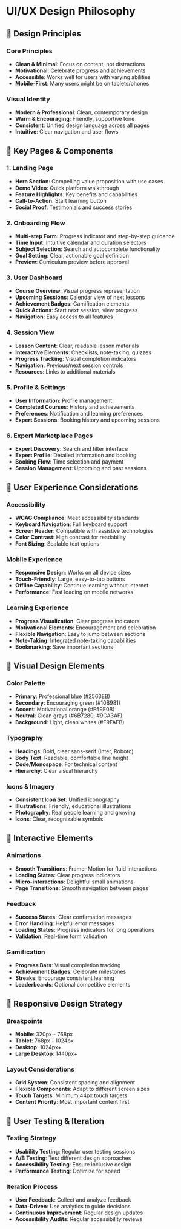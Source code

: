 # UI/UX Design Philosophy

## 🎨 Design Principles

### Core Principles
- **Clean & Minimal**: Focus on content, not distractions
- **Motivational**: Celebrate progress and achievements
- **Accessible**: Works well for users with varying abilities
- **Mobile-First**: Many users might be on tablets/phones

### Visual Identity
- **Modern & Professional**: Clean, contemporary design
- **Warm & Encouraging**: Friendly, supportive tone
- **Consistent**: Unified design language across all pages
- **Intuitive**: Clear navigation and user flows

## 📱 Key Pages & Components

### 1. Landing Page
- **Hero Section**: Compelling value proposition with use cases
- **Demo Video**: Quick platform walkthrough
- **Feature Highlights**: Key benefits and capabilities
- **Call-to-Action**: Start learning button
- **Social Proof**: Testimonials and success stories

### 2. Onboarding Flow
- **Multi-step Form**: Progress indicator and step-by-step guidance
- **Time Input**: Intuitive calendar and duration selectors
- **Subject Selection**: Search and autocomplete functionality
- **Goal Setting**: Clear, actionable goal definition
- **Preview**: Curriculum preview before approval

### 3. User Dashboard
- **Course Overview**: Visual progress representation
- **Upcoming Sessions**: Calendar view of next lessons
- **Achievement Badges**: Gamification elements
- **Quick Actions**: Start next session, view progress
- **Navigation**: Easy access to all features

### 4. Session View
- **Lesson Content**: Clear, readable lesson materials
- **Interactive Elements**: Checklists, note-taking, quizzes
- **Progress Tracking**: Visual completion indicators
- **Navigation**: Previous/next session controls
- **Resources**: Links to additional materials

### 5. Profile & Settings
- **User Information**: Profile management
- **Completed Courses**: History and achievements
- **Preferences**: Notification and learning preferences
- **Expert Sessions**: Booking history and upcoming sessions

### 6. Expert Marketplace Pages
- **Expert Discovery**: Search and filter interface
- **Expert Profile**: Detailed information and booking
- **Booking Flow**: Time selection and payment
- **Session Management**: Upcoming and past sessions

## 🎯 User Experience Considerations

### Accessibility
- **WCAG Compliance**: Meet accessibility standards
- **Keyboard Navigation**: Full keyboard support
- **Screen Reader**: Compatible with assistive technologies
- **Color Contrast**: High contrast for readability
- **Font Sizing**: Scalable text options

### Mobile Experience
- **Responsive Design**: Works on all device sizes
- **Touch-Friendly**: Large, easy-to-tap buttons
- **Offline Capability**: Continue learning without internet
- **Performance**: Fast loading on mobile networks

### Learning Experience
- **Progress Visualization**: Clear progress indicators
- **Motivational Elements**: Encouragement and celebration
- **Flexible Navigation**: Easy to jump between sections
- **Note-Taking**: Integrated note-taking capabilities
- **Bookmarking**: Save important sections

## 🎨 Visual Design Elements

### Color Palette
- **Primary**: Professional blue (#2563EB)
- **Secondary**: Encouraging green (#10B981)
- **Accent**: Motivational orange (#F59E0B)
- **Neutral**: Clean grays (#6B7280, #9CA3AF)
- **Background**: Light, clean whites (#F9FAFB)

### Typography
- **Headings**: Bold, clear sans-serif (Inter, Roboto)
- **Body Text**: Readable, comfortable line height
- **Code/Monospace**: For technical content
- **Hierarchy**: Clear visual hierarchy

### Icons & Imagery
- **Consistent Icon Set**: Unified iconography
- **Illustrations**: Friendly, educational illustrations
- **Photography**: Real people learning and growing
- **Icons**: Clear, recognizable symbols

## 🔄 Interactive Elements

### Animations
- **Smooth Transitions**: Framer Motion for fluid interactions
- **Loading States**: Clear progress indicators
- **Micro-interactions**: Delightful small animations
- **Page Transitions**: Smooth navigation between pages

### Feedback
- **Success States**: Clear confirmation messages
- **Error Handling**: Helpful error messages
- **Loading States**: Progress indicators for long operations
- **Validation**: Real-time form validation

### Gamification
- **Progress Bars**: Visual completion tracking
- **Achievement Badges**: Celebrate milestones
- **Streaks**: Encourage consistent learning
- **Leaderboards**: Optional competitive elements

## 📱 Responsive Design Strategy

### Breakpoints
- **Mobile**: 320px - 768px
- **Tablet**: 768px - 1024px
- **Desktop**: 1024px+
- **Large Desktop**: 1440px+

### Layout Considerations
- **Grid System**: Consistent spacing and alignment
- **Flexible Components**: Adapt to different screen sizes
- **Touch Targets**: Minimum 44px touch targets
- **Content Priority**: Most important content first

## 🎯 User Testing & Iteration

### Testing Strategy
- **Usability Testing**: Regular user testing sessions
- **A/B Testing**: Test different design approaches
- **Accessibility Testing**: Ensure inclusive design
- **Performance Testing**: Optimize for speed

### Iteration Process
- **User Feedback**: Collect and analyze feedback
- **Data-Driven**: Use analytics to guide decisions
- **Continuous Improvement**: Regular design updates
- **Accessibility Audits**: Regular accessibility reviews
